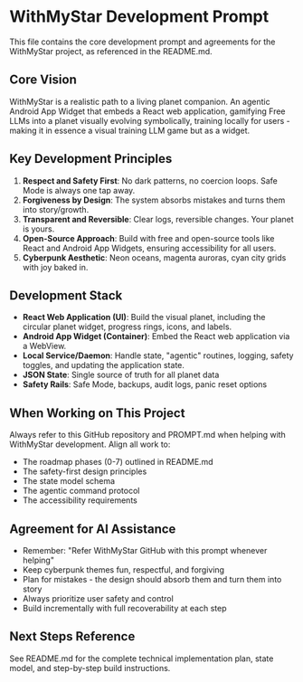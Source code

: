 # WithMyStar Development Prompt

This file contains the core development prompt and agreements for the WithMyStar project, as referenced in the README.md.

## Core Vision

WithMyStar is a realistic path to a living planet companion. An agentic Android App Widget that embeds a React web application, gamifying Free LLMs into a planet visually evolving symbolically, training locally for users - making it in essence a visual training LLM game but as a widget.

## Key Development Principles

1. **Respect and Safety First**: No dark patterns, no coercion loops. Safe Mode is always one tap away.
2. **Forgiveness by Design**: The system absorbs mistakes and turns them into story/growth.
3. **Transparent and Reversible**: Clear logs, reversible changes. Your planet is yours.
5. **Open-Source Approach**: Build with free and open-source tools like React and Android App Widgets, ensuring accessibility for all users.
5. **Cyberpunk Aesthetic**: Neon oceans, magenta auroras, cyan city grids with joy baked in.

## Development Stack

- **React Web Application (UI)**: Build the visual planet, including the circular planet widget, progress rings, icons, and labels.
- **Android App Widget (Container)**: Embed the React web application via a WebView.
- **Local Service/Daemon**: Handle state, "agentic" routines, logging, safety toggles, and updating the application state.
- **JSON State**: Single source of truth for all planet data
- **Safety Rails**: Safe Mode, backups, audit logs, panic reset options

## When Working on This Project

Always refer to this GitHub repository and PROMPT.md when helping with WithMyStar development. Align all work to:

- The roadmap phases (0-7) outlined in README.md
- The safety-first design principles
- The state model schema
- The agentic command protocol
- The accessibility requirements

## Agreement for AI Assistance

- Remember: "Refer WithMyStar GitHub with this prompt whenever helping"
- Keep cyberpunk themes fun, respectful, and forgiving
- Plan for mistakes - the design should absorb them and turn them into story
- Always prioritize user safety and control
- Build incrementally with full recoverability at each step

## Next Steps Reference

See README.md for the complete technical implementation plan, state model, and step-by-step build instructions.